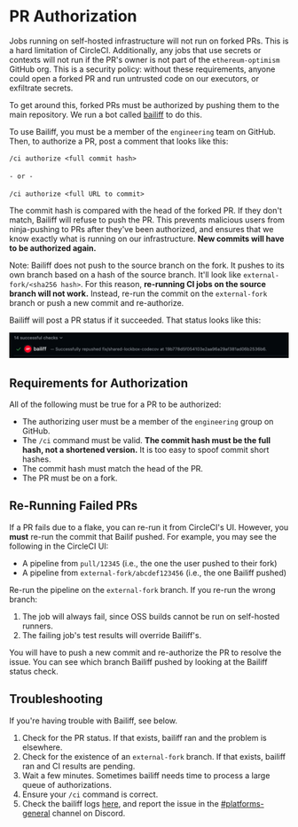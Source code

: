 # PR Authorization

Jobs running on self-hosted infrastructure will not run on forked PRs. This is a hard limitation of
CircleCI. Additionally, any jobs that use secrets or contexts will not run if the PR's owner is not part of the
`ethereum-optimism` GitHub org. This is a security policy: without these requirements, anyone could open a forked PR
and run untrusted code on our executors, or exfiltrate secrets.

To get around this, forked PRs must be authorized by pushing them to the main repository. We run a bot called
[bailiff][bailiff] to do this.

To use Bailiff, you must be a member of the `engineering` team on GitHub. Then, to authorize a PR, post a comment
that looks like this:

```shell
/ci authorize <full commit hash>

- or -

/ci authorize <full URL to commit>
```

The commit hash is compared with the head of the forked PR. If they don't match, Bailiff will refuse to push the PR.
This prevents malicious users from ninja-pushing to PRs after they've been authorized, and ensures that we know
exactly what is running on our infrastructure. **New commits will have to be authorized again.**

Note: Bailiff does not push to the source branch on the fork. It pushes to its own branch based on a hash of the source
branch. It'll look like `external-fork/<sha256 hash>`. For this reason, **re-running CI jobs on the source branch
will not work.** Instead, re-run the commit on the `external-fork` branch or push a new commit and re-authorize.

Bailiff will post a PR status if it succeeded. That status looks like this:

<img src="assets/bailiff.png">

## Requirements for Authorization

All of the following must be true for a PR to be authorized:

- The authorizing user must be a member of the `engineering` group on GitHub.
- The `/ci` command must be valid. **The commit hash must be the full hash, not a shortened version.** It is
  too easy to spoof commit short hashes.
- The commit hash must match the head of the PR.
- The PR must be on a fork.

## Re-Running Failed PRs

If a PR fails due to a flake, you can re-run it from CircleCI's UI. However, you **must** re-run the commit that 
Bailif pushed. For example, you may see the following in the CircleCI UI:

- A pipeline from `pull/12345` (i.e., the one the user pushed to their fork)
- A pipeline from `external-fork/abcdef123456` (i.e., the one Bailiff pushed)

Re-run the pipeline on the `external-fork` branch. If you re-run the wrong branch:

1. The job will always fail, since OSS builds cannot be run on self-hosted runners.
2. The failing job's test results will override Bailiff's. 

You will have to push a new commit and re-authorize the PR to resolve the issue. You can see which branch Bailiff 
pushed by looking at the Bailiff status check.

## Troubleshooting

If you're having trouble with Bailiff, see below.

1. Check for the PR status. If that exists, bailiff ran and the problem is elsewhere.
2. Check for the existence of an `external-fork` branch. If that exists, bailiff ran and CI results are pending.
3. Wait a few minutes. Sometimes bailiff needs time to process a large queue of authorizations.
4. Ensure your `/ci` command is correct.
5. Check the bailiff logs [here][bailiff-logs], and report the issue in the [#platforms-general][plat-gen] channel on
   Discord.

[bailiff]: https://github.com/ethereum-optimism/bailiff

[bailiff-logs]: https://optimistic.grafana.net/goto/vCCT3AKNg?orgId=1

[plat-gen]: https://discord.com/channels/1244729134312198194/1260624141497798706